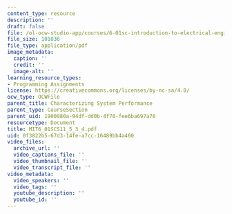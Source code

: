 ```yaml
---
content_type: resource
description: ''
draft: false
file: /ol-ocw-studio-app/courses/6-01sc-introduction-to-electrical-engineering-and-computer-science-i-spring-2011/0f3822b567d314fea7cc16489bb4a460_MIT6_01SCS11_5_3_4.pdf
file_size: 101036
file_type: application/pdf
image_metadata:
  caption: ''
  credit: ''
  image-alt: ''
learning_resource_types:
- Programming Assignments
license: https://creativecommons.org/licenses/by-nc-sa/4.0/
ocw_type: OCWFile
parent_title: Characterizing System Performance
parent_type: CourseSection
parent_uid: 1900980a-94df-dd0b-4f70-fee6ba697a76
resourcetype: Document
title: MIT6_01SCS11_5_3_4.pdf
uid: 0f3822b5-67d3-14fe-a7cc-16489bb4a460
video_files:
  archive_url: ''
  video_captions_file: ''
  video_thumbnail_file: ''
  video_transcript_file: ''
video_metadata:
  video_speakers: ''
  video_tags: ''
  youtube_description: ''
  youtube_id: ''
---
```


